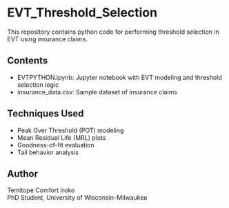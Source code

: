 # EVT_Threshold_Selection
This repository contains python code for performing threshold selection in EVT using insurance claims.
## Contents
- EVTPYTHON.ipynb: Jupyter notebook with EVT modeling and threshold selection logic
- insurance_data.csv: Sample dataset of insurance claims
 

## Techniques Used
- Peak Over Threshold (POT) modeling
- Mean Residual Life (MRL) plots
- Goodness-of-fit evaluation
- Tail behavior analysis

## Author
Temitope Comfort Iroko  
PhD Student, University of Wisconsin–Milwaukee  
